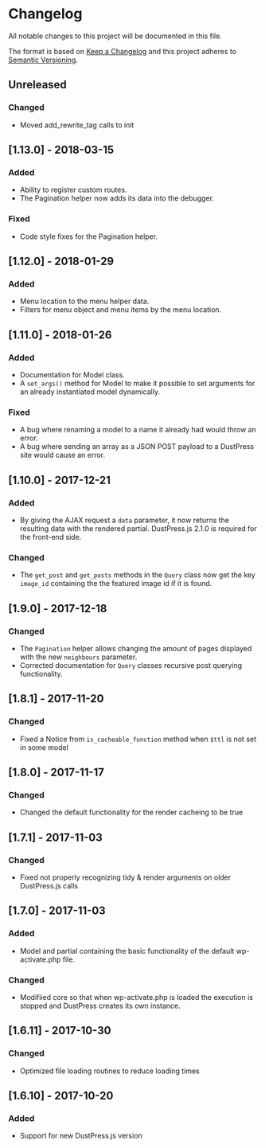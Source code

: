 # Changelog
All notable changes to this project will be documented in this file.

The format is based on [Keep a Changelog](http://keepachangelog.com/en/1.0.0/)
and this project adheres to [Semantic Versioning](http://semver.org/spec/v2.0.0.html).

## Unreleased

### Changed
- Moved add_rewrite_tag calls to init

## [1.13.0] - 2018-03-15

### Added
- Ability to register custom routes.
- The Pagination helper now adds its data into the debugger.

### Fixed

- Code style fixes for the Pagination helper.

## [1.12.0] - 2018-01-29

### Added
- Menu location to the menu helper data.
- Filters for menu object and menu items by the menu location.

## [1.11.0] - 2018-01-26

### Added
- Documentation for Model class.
- A `set_args()` method for Model to make it possible to set arguments for an already instantiated model dynamically.

### Fixed
- A bug where renaming a model to a name it already had would throw an error.
- A bug where sending an array as a JSON POST payload to a DustPress site would cause an error.

## [1.10.0] - 2017-12-21

### Added
- By giving the AJAX request a `data` parameter, it now returns the resulting data with the rendered partial. DustPress.js 2.1.0 is required for the front-end side.

### Changed
- The `get_post` and `get_posts` methods in the `Query` class now get the key `image_id` containing the the featured image id if it is found.

## [1.9.0] - 2017-12-18

### Changed
- The `Pagination` helper allows changing the amount of pages displayed with the new `neighbours` parameter.
- Corrected documentation for `Query` classes recursive post querying functionality.

## [1.8.1] - 2017-11-20

### Changed
- Fixed a Notice from `is_cacheable_function` method when `$ttl` is not set in some model

## [1.8.0] - 2017-11-17

### Changed
- Changed the default functionality for the render cacheing to be true

## [1.7.1] - 2017-11-03

### Changed
- Fixed not properly recognizing tidy & render arguments on older DustPress.js calls

## [1.7.0] - 2017-11-03

### Added
- Model and partial containing the basic functionality of the default wp-activate.php file.

### Changed
- Modifiied core so that when wp-activate.php is loaded the execution is stopped and DustPress creates its own instance.

## [1.6.11] - 2017-10-30

### Changed
- Optimized file loading routines to reduce loading times

## [1.6.10] - 2017-10-20

### Added
- Support for new DustPress.js version
